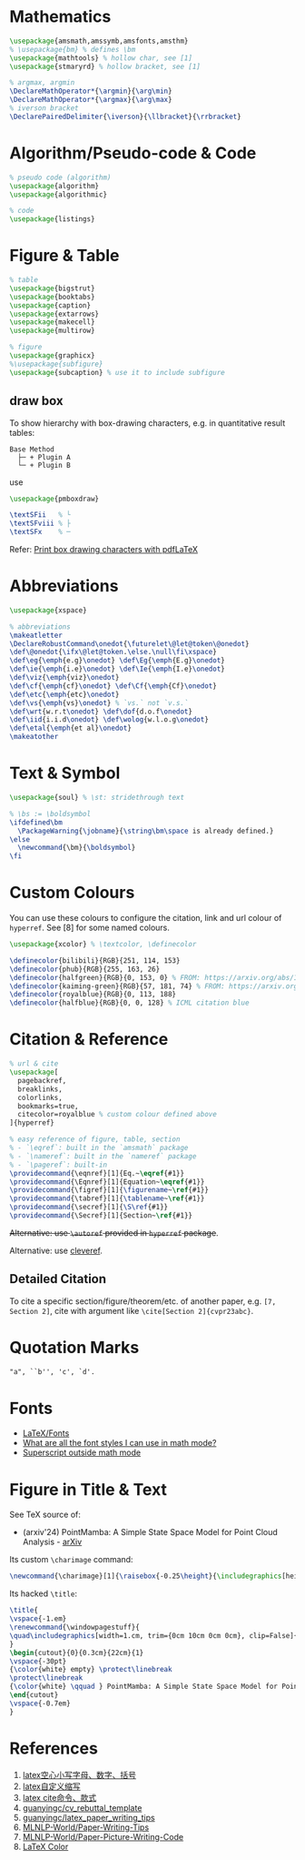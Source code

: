 # Mathematics

```tex
\usepackage{amsmath,amssymb,amsfonts,amsthm}
% \usepackage{bm} % defines \bm
\usepackage{mathtools} % hollow char, see [1]
\usepackage{stmaryrd} % hollow bracket, see [1]

% argmax, argmin
\DeclareMathOperator*{\argmin}{\arg\min}
\DeclareMathOperator*{\argmax}{\arg\max}
% iverson bracket
\DeclarePairedDelimiter{\iverson}{\llbracket}{\rrbracket}
```

# Algorithm/Pseudo-code & Code

```tex
% pseudo code (algorithm)
\usepackage{algorithm}
\usepackage{algorithmic}

% code
\usepackage{listings}
```

# Figure & Table

```tex
% table
\usepackage{bigstrut}
\usepackage{booktabs}
\usepackage{caption}
\usepackage{extarrows}
\usepackage{makecell}
\usepackage{multirow}

% figure
\usepackage{graphicx}
%\usepackage{subfigure}
\usepackage{subcaption} % use it to include subfigure
```

## draw box

To show hierarchy with box-drawing characters,
e.g. in quantitative result tables:
```
Base Method
  ├─ + Plugin A
  └─ + Plugin B
```

use

```tex
\usepackage{pmboxdraw}

\textSFii   % └
\textSFviii % ├
\textSFx    % ─
```

Refer: [Print box drawing characters with pdfLaTeX](https://tex.stackexchange.com/questions/281368/print-box-drawing-characters-with-pdflatex)

# Abbreviations

```tex
\usepackage{xspace}

% abbreviations
\makeatletter
\DeclareRobustCommand\onedot{\futurelet\@let@token\@onedot}
\def\@onedot{\ifx\@let@token.\else.\null\fi\xspace}
\def\eg{\emph{e.g}\onedot} \def\Eg{\emph{E.g}\onedot}
\def\ie{\emph{i.e}\onedot} \def\Ie{\emph{I.e}\onedot}
\def\viz{\emph{viz}\onedot}
\def\cf{\emph{cf}\onedot} \def\Cf{\emph{Cf}\onedot}
\def\etc{\emph{etc}\onedot}
\def\vs{\emph{vs}\onedot} % `vs.` not `v.s.`
\def\wrt{w.r.t\onedot} \def\dof{d.o.f\onedot}
\def\iid{i.i.d\onedot} \def\wolog{w.l.o.g\onedot}
\def\etal{\emph{et al}\onedot}
\makeatother
```

# Text & Symbol

```tex
\usepackage{soul} % \st: stridethrough text

% \bs := \boldsymbol
\ifdefined\bm
  \PackageWarning{\jobname}{\string\bm\space is already defined.}
\else
  \newcommand{\bm}{\boldsymbol}
\fi
```

# Custom Colours

You can use these colours to configure the citation, link and url colour of `hyperref`.
See [8] for some named colours.

```tex
\usepackage{xcolor} % \textcolor, \definecolor

\definecolor{bilibili}{RGB}{251, 114, 153}
\definecolor{phub}{RGB}{255, 163, 26}
\definecolor{halfgreen}{RGB}{0, 153, 0} % FROM: https://arxiv.org/abs/1805.08193
\definecolor{kaiming-green}{RGB}{57, 181, 74} % FROM: https://arxiv.org/abs/2402.10739
\definecolor{royalblue}{RGB}{0, 113, 188}
\definecolor{halfblue}{RGB}{0, 0, 128} % ICML citation blue
```

# Citation & Reference

```tex
% url & cite
\usepackage[
  pagebackref,
  breaklinks,
  colorlinks,
  bookmarks=true,
  citecolor=royalblue % custom colour defined above
]{hyperref}

% easy reference of figure, table, section
% - `\eqref`: built in the `amsmath` package
% - `\nameref`: built in the `nameref` package
% - `\pageref`: built-in
\providecommand{\eqnref}[1]{Eq.~\eqref{#1}}
\providecommand{\Eqnref}[1]{Equation~\eqref{#1}}
\providecommand{\figref}[1]{\figurename~\ref{#1}}
\providecommand{\tabref}[1]{\tablename~\ref{#1}}
\providecommand{\secref}[1]{\S\ref{#1}}
\providecommand{\Secref}[1]{Section~\ref{#1}}
```

~~Alternative: use `\autoref` provided in `hyperref` package~~.

Alternative: use [cleveref](https://au.mirrors.cicku.me/ctan/macros/latex/contrib/cleveref/cleveref.pdf).

## Detailed Citation

To cite a specific section/figure/theorem/etc. of another paper,
e.g. `[7, Section 2]`,
cite with argument like `\cite[Section 2]{cvpr23abc}`.

# Quotation Marks

```tex
"a", ``b'', 'c', `d'.
```

# Fonts

- [LaTeX/Fonts](https://en.wikibooks.org/wiki/LaTeX/Fonts)
- [What are all the font styles I can use in math mode?](https://tex.stackexchange.com/questions/58098/what-are-all-the-font-styles-i-can-use-in-math-mode)
- [Superscript outside math mode](https://tex.stackexchange.com/questions/47324/superscript-outside-math-mode)

# Figure in Title & Text

See TeX source of:

- (arxiv'24) PointMamba: A Simple State Space Model for Point Cloud Analysis - [arXiv](https://arxiv.org/abs/2402.10739)

Its custom `\charimage` command:

```tex
\newcommand{\charimage}[1]{\raisebox{-0.25\height}{\includegraphics[height=\baselineskip]{figure/logo.png}}}
```

Its hacked `\title`:
```tex
\title{
\vspace{-1.em}
\renewcommand{\windowpagestuff}{
\quad\includegraphics[width=1.cm, trim={0cm 10cm 0cm 0cm}, clip=False]{figure/logo.png}
}
\begin{cutout}{0}{0.3cm}{22cm}{1}
\vspace{-30pt}
{\color{white} empty} \protect\linebreak
\protect\linebreak
{\color{white} \qquad } PointMamba: A Simple State Space Model for Point Cloud Analysis
\end{cutout}
\vspace{-0.7em}
}
```

# References

1. [latex空心小写字母、数字、括号](https://blog.csdn.net/HackerTom/article/details/134221777)
2. [latex自定义缩写](https://blog.csdn.net/HackerTom/article/details/134233080)
3. [latex cite命令、款式](https://blog.csdn.net/HackerTom/article/details/134318666)
4. [guanyingc/cv_rebuttal_template](https://github.com/guanyingc/cv_rebuttal_template)
5. [guanyingc/latex_paper_writing_tips](https://github.com/guanyingc/latex_paper_writing_tips)
6. [MLNLP-World/Paper-Writing-Tips](https://github.com/MLNLP-World/Paper-Writing-Tips)
7. [MLNLP-World/Paper-Picture-Writing-Code](https://github.com/MLNLP-World/Paper-Picture-Writing-Code)
8. [LaTeX Color](https://latexcolor.com/)
